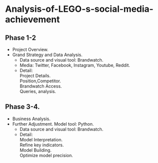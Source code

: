 # Analysis-of-LEGO-s-social-media-achievement
## Phase 1-2  
* Project Overview. 
* Grand Strategy and Data Analysis. 
  * Data source and visual tool: Brandwatch. 
  * Media: Twitter, Facebook, Instagram, Youtube, Reddit. 
  * Detail:  
    Project Details.  
    Position,Competitor.  
    Brandwatch Access.  
    Queries, analysis.  


## Phase 3-4. 
* Business Analysis. 
* Further Adjustment. 
Model tool: Python. 
  * Data source and visual tool: Brandwatch. 
  * Detail:  
    Model Interpretation.  
    Refine key indicators.  
    Model Building.  
    Optimize model precision.  
